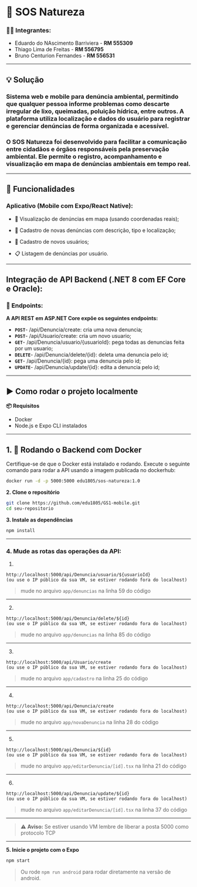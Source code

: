 # 🌱 SOS Natureza

### 👨‍💻 Integrantes:
- Eduardo do NAscimento Barriviera - **RM 555309**
- Thiago Lima de Freitas - **RM 556795**
- Bruno Centurion Fernandes - **RM 556531**

---
## 💡 Solução 
### Sistema web e mobile para denúncia ambiental, permitindo que qualquer pessoa informe problemas como descarte irregular de lixo, queimadas, poluição hídrica, entre outros. A plataforma utiliza localização e dados do usuário para registrar e gerenciar denúncias de forma organizada e acessível.
### O SOS Natureza foi desenvolvido para facilitar a comunicação entre cidadãos e órgãos responsáveis pela preservação ambiental. Ele permite o registro, acompanhamento e visualização em mapa de denúncias ambientais em tempo real.
---
## 🚀 Funcionalidades
### Aplicativo (Mobile com Expo/React Native):
- 📍 Visualização de denúncias em mapa (usando coordenadas reais);

- 📝 Cadastro de novas denúncias com descrição, tipo e localização;

- 👤 Cadastro de novos usuários;

- 📋 Listagem de denúncias por usuário.
---
## Integração de API Backend (.NET 8 com EF Core e Oracle):
### 🔗 Endpoints:
**A API REST em ASP.NET Core expõe os seguintes endpoints:**
- **`POST`**- /api/Denuncia/create: cria uma nova denuncia;
- **`POST`**-  /api/Usuario/create: cria um novo usuario;
- **`GET`**-  /api/Denuncia/usuario/{usuarioId}: pega todas as denuncias feita por um usuario;
- **`DELETE`**-  /api/Denuncia/delete/{id}: deleta uma denuncia pelo id;
- **`GET`**- /api/Denuncia/{id}: pega uma denuncia pelo id;
- **`UPDATE`**- /api/Denuncia/update/{id}: edita a denuncia pelo id;
---
## ▶️ Como rodar o projeto localmente
**📦 Requisitos**
- Docker
- Node.js e Expo CLI instalados
---
## 1. 🐳 Rodando o Backend com Docker
Certifique-se de que o Docker está instalado e rodando.
Execute o seguinte comando para rodar a API usando a imagem publicada no dockerhub:
```bash
docker run -d -p 5000:5000 edu1805/sos-natureza:1.0
```

**2. Clone o repositório**
```bash
git clone https://github.com/edu1805/GS1-mobile.git
cd seu-repositorio
```

**3. Instale as dependências**
```bash
npm install
```
---
### **4. Mude as rotas das operações da API:**
1.
```
http://localhost:5000/api/Denuncia/usuario/${usuarioId}
(ou use o IP público da sua VM, se estiver rodando fora do localhost)
```
> mude no arquivo `app/denuncias` na linha 59 do código
---
2.
```
http://localhost:5000/api/Denuncia/delete/${id}
(ou use o IP público da sua VM, se estiver rodando fora do localhost)
```
> mude no arquivo `app/denuncias` na linha 85 do código
---
3.
```
http://localhost:5000/api/Usuario/create
(ou use o IP público da sua VM, se estiver rodando fora do localhost)
```
> mude no arquivo `app/cadastro` na linha 25 do código
---
4.
```
http://localhost:5000/api/Denuncia/create
(ou use o IP público da sua VM, se estiver rodando fora do localhost)
```
> mude no arquivo `app/novaDenuncia` na linha 28 do código
---
5.
```
http://localhost:5000/api/Denuncia/${id}
(ou use o IP público da sua VM, se estiver rodando fora do localhost)
```
> mude no arquivo `app/editarDenuncia/[id].tsx` na linha 21 do código
---
6.
```
http://localhost:5000/api/Denuncia/update/${id}
(ou use o IP público da sua VM, se estiver rodando fora do localhost)
```
> mude no arquivo `app/editarDenuncia/[id].tsx` na linha 37 do código
---
> ⚠️ **Aviso:** Se estiver usando VM lembre de liberar a posta 5000 como protocolo TCP
---

**5. Inicie o projeto com o Expo**
```bash
npm start
```
> Ou rode `npm run android` para rodar diretamente na versão de android.
